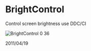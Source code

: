 # BrightControl
Control screen brightness use DDC/CI

![BrightControl 0 36](https://user-images.githubusercontent.com/104486309/167088089-a7926171-fa7d-4231-be28-7334f46497c2.png)

2011/04/19
